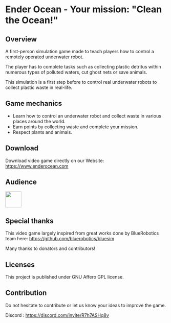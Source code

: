 # Ender Ocean - Your mission: "Clean the Ocean!"

## Overview

A first-person simulation game made to teach players how to control a remotely operated underwater robot. 

The player has to complete tasks such as collecting plastic detritus within numerous types of polluted waters, cut ghost nets or save animals. 

This simulation is a first step before to control real underwater robots to collect plastic waste in real-life.


## Game mechanics

- Learn how to control an underwater robot and collect waste in various places around the world.
- Earn points by collecting waste and complete your mission. 
- Respect plants and animals.


## Download

Download video game directly on our Website: https://www.enderocean.com


## Audience

<img src="https://pegi.info/sites/default/files/inline-images/age-3-black_0.jpg" width="50px" />


## Special thanks

This video game largely inspired from great works done by BlueRobotics team here: https://github.com/bluerobotics/bluesim 

Many thanks to donators and contributors!


## Licenses

This project is published under GNU Affero GPL license.


## Contribution

Do not hesitate to contribute or let us know your ideas to improve the game. 

Discord : https://discord.com/invite/R7h7ASHq8v




